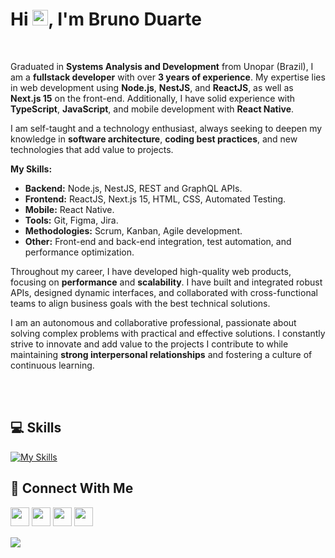 
<h1 > Hi <img src="https://media.giphy.com/media/hvRJCLFzcasrR4ia7z/giphy.gif" width="25">, I'm Bruno Duarte</h1>
<br/>
      <p>Graduated in <strong>Systems Analysis and Development</strong> from Unopar (Brazil), I am a <strong>fullstack developer</strong> with over <strong>3 years of experience</strong>. My expertise lies in web development using <strong>Node.js</strong>, <strong>NestJS</strong>, and <strong>ReactJS</strong>, as well as <strong>Next.js 15</strong> on the front-end. Additionally, I have solid experience with <strong>TypeScript</strong>, <strong>JavaScript</strong>, and mobile development with <strong>React Native</strong>.</p>
      <p>I am self-taught and a technology enthusiast, always seeking to deepen my knowledge in <strong>software architecture</strong>, <strong>coding best practices</strong>, and new technologies that add value to projects.</p>
      <p>
        <strong>My Skills:</strong><br />
        <ul>
          <li><strong>Backend:</strong> Node.js, NestJS, REST and GraphQL APIs.</li>
          <li><strong>Frontend:</strong> ReactJS, Next.js 15, HTML, CSS, Automated Testing.</li>
          <li><strong>Mobile:</strong> React Native.</li>
          <li><strong>Tools:</strong> Git, Figma, Jira.</li>
          <li><strong>Methodologies:</strong> Scrum, Kanban, Agile development.</li>
          <li><strong>Other:</strong> Front-end and back-end integration, test automation, and performance optimization.</li>
        </ul>
      </p>
      <p>Throughout my career, I have developed high-quality web products, focusing on <strong>performance</strong> and <strong>scalability</strong>. I have built and integrated robust APIs, designed dynamic interfaces, and collaborated with cross-functional teams to align business goals with the best technical solutions.</p>
      <p>I am an autonomous and collaborative professional, passionate about solving complex problems with practical and effective solutions. I constantly strive to innovate and add value to the projects I contribute to while maintaining <strong>strong interpersonal relationships</strong> and fostering a culture of continuous learning.</p>
      <br/><br/>
    


## 💻 Skills

[![My Skills](https://skillicons.dev/icons?i=react,nextjs,nodejs,nestjs,prisma,ts,tailwind,materialui,sass,js,vite,cs)](https://skillicons.dev)



## 👥 Connect With Me
<p>
<a href="https://linkedin.com/in/bduarte10"><img src="https://img.shields.io/badge/linkedin-%230077B5.svg?style=for-the-badge&logo=linkedin&logoColor=white" style="margin-bottom: 4px;" height="30px" target="_blank"></a>
<a href="https://twitter.com/bduarte_10"><img src="https://img.shields.io/badge/Twitter-%231DA1F2.svg?style=for-the-badge&logo=Twitter&logoColor=white" style="margin-bottom: 4px;" height="30px" target="_blank"></a>
<a href="https://www.instagram.com/bduarte.10"><img src="https://img.shields.io/badge/Instagram-%23E4405F.svg?style=for-the-badge&logo=Instagram&logoColor=white" style="margin-bottom: 4px;" height="30px" target="_blank"></a>
<a href="https://codepen.io/bduarte10"><img src="https://img.shields.io/badge/Codepen-000000?style=for-the-badge&logo=codepen&logoColor=white" style="margin-bottom: 4px;" height="30px" target="_blank"></a>
</p>

<div style="display: flex;">
    <picture>
        <source
            srcset="https://github-readme-stats.vercel.app/api/top-langs/?username=bduarte10&layout=compact&theme=dark"
            media="(prefers-color-scheme: dark)"
        />
        <source
            srcset="https://github-readme-stats.vercel.app/api/top-langs/?username=bduarte10&layout=compact"
            media="(prefers-color-scheme: light), (prefers-color-scheme: no-preference)"
        />
        <img src="https://github-readme-stats.vercel.app/api/top-langs/?username=bduarte10&layout=compact" />
    </picture>
</div>

